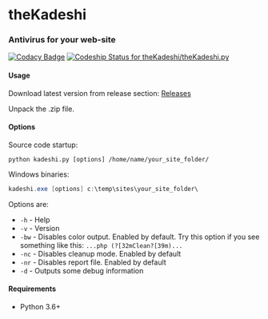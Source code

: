 # theKadeshi #
### Antivirus for your web-site ###

[![Codacy Badge](https://api.codacy.com/project/badge/Grade/fd626f73d9c746bc960b1b085c163473)](https://www.codacy.com/app/ntorgov/theKadeshi.py?utm_source=github.com&amp;utm_medium=referral&amp;utm_content=ntorgov/theKadeshi.py&amp;utm_campaign=Badge_Grade) [ ![Codeship Status for theKadeshi/theKadeshi.py](https://app.codeship.com/projects/5c673fa0-61c0-0135-c1d2-2e05140300ec/status?branch=master)](https://app.codeship.com/projects/239693)

#### Usage ####
Download latest version from release section: [Releases](https://github.com/theKadeshi/theKadeshi.py/releases)

Unpack the .zip file.

#### Options ####
Source code startup:
```shell
python kadeshi.py [options] /home/name/your_site_folder/
```
Windows binaries:
```powershell
kadeshi.exe [options] c:\temp\sites\your_site_folder\
```
Options are:

* `-h`  - Help
* `-v`  - Version
* `-bw` - Disables color output. Enabled by default. Try this option if you see something like this: `...php (?[32mClean?[39m)...`
* `-nc` - Disables cleanup mode. Enabled by default
* `-nr` - Disables report file. Enabled by default
* `-d`  - Outputs some debug information

#### Requirements ####
* Python 3.6+
